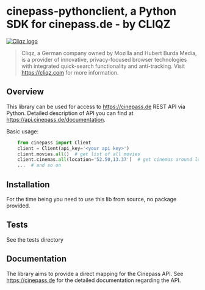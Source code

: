 cinepass-pythonclient, a Python SDK for cinepass.de - by CLIQZ
=====================

[![Cliqz logo](https://github.com/gabormay/cinepass-pythonclient/blob/img/cliqz250x88.png?raw=true)](https://cliqz.com)
> Cliqz, a German company owned by Mozilla and Hubert Burda Media, is a provider of innovative, privacy-focused browser technologies with integrated quick-search functionality and anti-tracking. Visit https://cliqz.com for more information.

## Overview
This library can be used for access to https://cinepass.de REST API via Python.
Detailed description of API you can find at https://api.cinepass.de/documentation.


Basic usage:

```python
    from cinepass import Client
    client = Client(api_key='<your api key>')
    client.movies.all()  # get list of all movies
    client.cinemas.all(location='52.50,13.37')  # get cinemas around location
    ...  # and so on
```

## Installation
For the time being you need to use this lib from source, no package provided.

## Tests
See the tests directory

## Documentation
The library aims to provide a direct mapping for the Cinepass API. See https://cinepass.de for the detailed documentation regarding the API.
